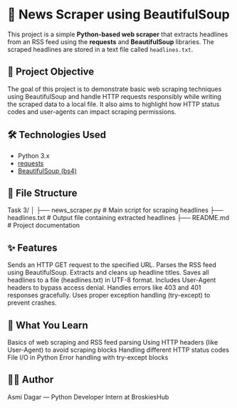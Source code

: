 # 📰 News Scraper using BeautifulSoup

This project is a simple **Python-based web scraper** that extracts headlines from an RSS feed using the **requests** and **BeautifulSoup** libraries. The scraped headlines are stored in a text file called `headlines.txt`.


## 📌 Project Objective

The goal of this project is to demonstrate basic web scraping techniques using BeautifulSoup and handle HTTP requests responsibly while writing the scraped data to a local file. It also aims to highlight how HTTP status codes and user-agents can impact scraping permissions.


## 🛠 Technologies Used

- Python 3.x
- [requests](https://pypi.org/project/requests/)
- [BeautifulSoup (bs4)](https://pypi.org/project/beautifulsoup4/)


## 📁 File Structure

Task 3/
│
├── news_scraper.py # Main script for scraping headlines
├── headlines.txt # Output file containing extracted headlines
├── README.md # Project documentation


## ✨ Features
  Sends an HTTP GET request to the specified URL.
  Parses the RSS feed using BeautifulSoup.
  Extracts and cleans up headline titles.
  Saves all headlines to a file (headlines.txt) in UTF-8 format.
  Includes User-Agent headers to bypass access denial.
  Handles errors like 403 and 401 responses gracefully.
  Uses proper exception handling (try-except) to prevent crashes.

## 🧠 What You Learn
  Basics of web scraping and RSS feed parsing
  Using HTTP headers (like User-Agent) to avoid scraping blocks
  Handling different HTTP status codes
  File I/O in Python
  Error handling with try-except blocks

## 👨‍💻 Author
  Asmi Dagar — Python Developer Intern at BroskiesHub
